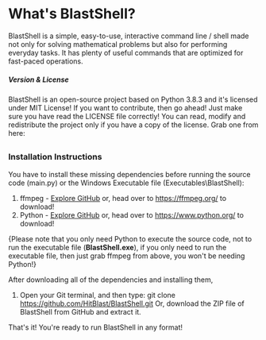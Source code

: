 # **What's BlastShell?**
 BlastShell is a simple, easy-to-use, interactive command line / shell made not only for solving mathematical problems but also for performing everyday tasks. It has plenty of useful commands that are optimized for fast-paced operations.
 
##### _Version & License_
 BlastShell is an open-source project based on Python 3.8.3 and it's licensed under MIT License! If you want to contribute, then go ahead! Just make sure you have read the LICENSE file correctly!
 You can read, modify and redistribute the project only if you have a copy of the license. Grab one from here:

##
### Installation Instructions
You have to install these missing dependencies before running the source code (main.py) or the Windows Executable file (Executables\BlastShell):
 1. ffmpeg - [Explore GitHub](https://github.com/FFmpeg/FFmpeg) or, head over to https://ffmpeg.org/ to download!
 2. Python - [Explore GitHub](https://github.com/python/) or, head over to https://www.python.org/ to download!

{Please note that you only need Python to execute the source code, not to run the executable file (**BlastShell.exe**), if you only need to run the executable file, then just grab ffmpeg from above, you won't be needing Python!}

After downloading all of the dependencies and installing them,
 1. Open your Git terminal, and then type: git clone https://github.com/HitBlast/BlastShell.git
    Or, download the ZIP file of BlastShell from GitHub and extract it.
    
That's it! You're ready to run BlastShell in any format!
